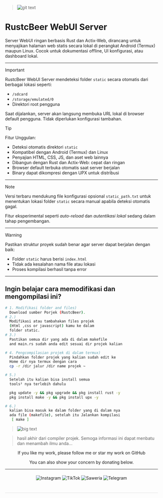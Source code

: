 > ![git text](/server/IFS.png)

# RustcBeer WebUI Server

Server WebUI ringan berbasis Rust dan Actix-Web, dirancang untuk menyajikan halaman web statis secara lokal di perangkat Android (Termux) maupun Linux. Cocok untuk dokumentasi offline, UI konfigurasi, atau dashboard lokal.

------

> [!IMPORTANT]
> RustcBeer WebUI Server mendeteksi folder `static` secara otomatis dari berbagai lokasi seperti:
> - `/sdcard`
> - `/storage/emulated/0`
> - Direktori root pengguna
> 
> Saat dijalankan, server akan langsung membuka URL lokal di browser default pengguna. Tidak diperlukan konfigurasi tambahan.

> [!TIP]
> Fitur Unggulan:
> - Deteksi otomatis direktori `static`
> - Kompatibel dengan Android (Termux) dan Linux
> - Penyajian HTML, CSS, JS, dan aset web lainnya
> - Dibangun dengan Rust dan Actix-Web: cepat dan ringan
> - Browser default terbuka otomatis saat server berjalan
> - Binary dapat dikompresi dengan UPX untuk distribusi

------

> [!NOTE]
> Versi terbaru mendukung file konfigurasi opsional `static_path.txt` untuk menentukan lokasi folder `static` secara manual apabila deteksi otomatis gagal.
> 
> Fitur eksperimental seperti *auto-reload* dan *autentikasi lokal* sedang dalam tahap pengembangan.

------

> [!WARNING]
> Pastikan struktur proyek sudah benar agar server dapat berjalan dengan baik:
> - Folder `static` harus berisi `index.html`
> - Tidak ada kesalahan nama file atau lokasi
> - Proses kompilasi berhasil tanpa error

------

## Ingin belajar cara memodifikasi dan mengompilasi ini?

```bash
# 1. Modifikasi folder and files)
  Download sumber Porjek (RustcBeer).
# 2.)
  Modifikasi atau tambahakan files projek
  (Html ,css or javascript) kamu ke dalam
  folder static.
# 3.)
  Pastikan semua dir yang ada di dalam makefile
  and main.rs sudah anda edit sesuai dir projek kalian

# 4. Pengcompilasian projek di dalam termux)
  Pindahkan folder projek yang kalian sudah edit ke
  Home dir nya termux dengan cara
  cp -r /dir jalur /dir name projek ~

# 5.)
  Setelah itu kalian bisa install semua
  tools² nya terlebih dahulu

  pkg update -y && pkg upgrade && pkg install rust -y
  pkg install make -y && pkg install upx -y

# 6.)
  kalian bisa masuk ke dalam folder yang di dalam nya
  ada file (makefile), setelah itu Jalankan kompilasi
   [ make ]

````
> ![big text](/server/scp.png)

>  hasil akhir dari compiler projek.
>  Semoga informasi ini dapat menbatu dan menambah ilmu anda...
  

<!-- Tambahkan ini di <head> HTML kamu -->
<div align="center">
  If you like my work, please follow me or star my work on GitHub
  
You can also show your concern by donating below.
<div align="center">
 </div>
<hr/>

  <div style="margin: 20px 0;">
    <a href="https://www.instagram.com/pai_calll?igsh=OGZnYmZ5OGdiMG9r" target="_blank" style="text-decoration: none;">
      <img src="https://img.shields.io/badge/-Instagram-red?style=for-the-badge&logo=instagram&logoColor=white" alt="Instagram">
    </a>
    <a href="https://www.tiktok.com/@pai.call" target="_blank" style="text-decoration: none;">
      <img src="https://img.shields.io/badge/-TikTok-black?style=for-the-badge&logo=tiktok&logoColor=white" alt="TikTok">
    </a>
    <a href="https://saweria.co/Uniccc" target="_blank" style="text-decoration: none;">
      <img src="https://img.shields.io/badge/-Saweria-yellow?style=for-the-badge&logo=saweria&logoColor=white" alt="Saweria">
    </a>
    <a href="https://t.me/Yeye_PID" target="_blank" style="text-decoration: none;">
      <img src="https://img.shields.io/badge/-Telegram-blue?style=for-the-badge&logo=telegram&logoColor=white" alt="Telegram">
    </a>
  </div>

  <hr style="border: none; height: 1px; background: #ddd; margin: 40px 0;">

</div>
